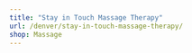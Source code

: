 ```yaml
---
title: "Stay in Touch Massage Therapy"
url: /denver/stay-in-touch-massage-therapy/
shop: Massage
---
```

